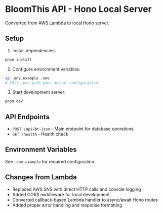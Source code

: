 # BloomThis API - Hono Local Server

Converted from AWS Lambda to local Hono server.

## Setup

1. Install dependencies:
```bash
pnpm install
```

2. Configure environment variables:
```bash
cp .env.example .env
# Edit .env with your actual configuration
```

3. Start development server:
```bash
pnpm dev
```

## API Endpoints

- `POST /api/bt-json` - Main endpoint for database operations
- `GET /health` - Health check

## Environment Variables

See `.env.example` for required configuration.

## Changes from Lambda

- Replaced AWS SNS with direct HTTP calls and console logging
- Added CORS middleware for local development
- Converted callback-based Lambda handler to async/await Hono routes
- Added proper error handling and response formatting